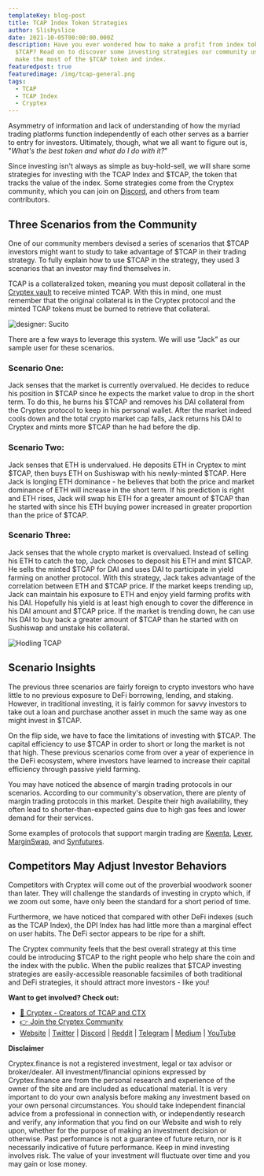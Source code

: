 ```yaml
---
templateKey: blog-post
title: TCAP Index Token Strategies
author: Slishyslice
date: 2021-10-05T00:00:00.000Z
description: Have you ever wondered how to make a profit from index tokens like
  $TCAP? Read on to discover some investing strategies our community uses to
  make the most of the $TCAP token and index.
featuredpost: true
featuredimage: /img/tcap-general.png
tags:
  - TCAP
  - TCAP Index
  - Cryptex
---
```

Asymmetry of information and lack of understanding of how the myriad trading platforms function independently of each other serves as a barrier to entry for investors. Ultimately, though, what we all want to figure out is, "*What's the best token and what do I do with it?*"

Since investing isn't always as simple as buy-hold-sell, we will share some strategies for investing with the TCAP Index and $TCAP, the token that tracks the value of the index. Some strategies come from the Cryptex community, which you can join on [Discord](https://discord.com/invite/b8XgHYbkaN), and others from team contributors.

## Three Scenarios from the Community

One of our community members devised a series of scenarios that $TCAP investors might want to study to take advantage of $TCAP in their trading strategy. To fully explain how to use $TCAP in the strategy, they used 3 scenarios that an investor may find themselves in.

TCAP is a collateralized token, meaning you must deposit collateral in the [Cryptex vault](https://app.cryptex.finance/) to receive minted TCAP. With this in mind, one must remember that the original collateral is in the Cryptex protocol and the minted TCAP tokens must be burned to retrieve that collateral.

![designer: Sucito](/img/tcap-general.png)

There are a few ways to leverage this system. We will use “Jack” as our sample user for these scenarios.

### Scenario One:

Jack senses that the market is currently overvalued. He decides to reduce his position in $TCAP since he expects the market value to drop in the short term. To do this, he burns his $TCAP and removes his DAI collateral from the Cryptex protocol to keep in his personal wallet. After the market indeed cools down and the total crypto market cap falls, Jack returns his DAI to Cryptex and mints more $TCAP than he had before the dip.

### Scenario Two:

Jack senses that ETH is undervalued. He deposits ETH in Cryptex to mint $TCAP, then buys ETH on Sushiswap with his newly-minted $TCAP. Here Jack is longing ETH dominance - he believes that both the price and market dominance of ETH will increase in the short term. If his prediction is right and ETH rises, Jack will swap his ETH for a greater amount of $TCAP than he started with since his ETH buying power increased in greater proportion than the price of $TCAP.

### Scenario Three:

Jack senses that the whole crypto market is overvalued. Instead of selling his ETH to catch the top, Jack chooses to deposit his ETH and mint $TCAP. He sells the minted $TCAP for DAI and uses DAI to participate in yield farming on another protocol. With this strategy, Jack takes advantage of the correlation between ETH and $TCAP price. If the market keeps trending up, Jack can maintain his exposure to ETH and enjoy yield farming profits with his DAI. Hopefully his yield is at least high enough to cover the difference in his DAI amount and $TCAP price. If the market is trending down, he can use his DAI to buy back a greater amount of $TCAP than he started with on Sushiswap and unstake his collateral.

![](/img/hodling-tcap.jpg "Hodling TCAP")

## Scenario Insights

The previous three scenarios are fairly foreign to crypto investors who have little to no previous exposure to DeFi borrowing, lending, and staking. However, in traditional investing, it is fairly common for savvy investors to take out a loan and purchase another asset in much the same way as one might invest in $TCAP.

On the flip side, we have to face the limitations of investing with $TCAP. The capital efficiency to use $TCAP in order to short or long the market is not that high. These previous scenarios come from over a year of experience in the DeFi ecosystem, where investors have learned to increase their capital efficiency through passive yield farming.

You may have noticed the absence of margin trading protocols in our scenarios. According to our community's observation, there are plenty of margin trading protocols in this market. Despite their high availability, they often lead to shorter-than-expected gains due to high gas fees and lower demand for their services.

Some examples of protocols that support margin trading are [Kwenta](https://kwenta.io/shorting), [Lever](https://lever.network/), [MarginSwap](https://marginswap.finance/), and [Synfutures](https://alpha.synfutures.com/#/trade).

## Competitors May Adjust Investor Behaviors

Competitors with Cryptex will come out of the proverbial woodwork sooner than later. They will challenge the standards of investing in crypto which, if we zoom out some, have only been the standard for a short period of time.

Furthermore, we have noticed that compared with other DeFi indexes (such as the TCAP Index), the DPI Index has had little more than a marginal effect on user habits. The DeFi sector appears to be ripe for a shift.

The Cryptex community feels that the best overall strategy at this time could be introducing $TCAP to the right people who help share the coin and the index with the public. When the public realizes that $TCAP investing strategies are easily-accessible reasonable facsimiles of both traditional and DeFi strategies, it should attract more investors - like you!

**Want to get involved? Check out:**

* [👥 Cryptex - Creators of TCAP and CTX](https://cryptex.finance/)
* [👉 Join the Cryptex Community](https://cryptex.finance/#community)
* [Website](https://cryptex.finance/) | [Twitter](https://twitter.com/CryptexFinance) | [Discord](https://discord.gg/b8XgHYbkaN) | [Reddit](https://www.reddit.com/r/TotalCryptoMarketCap/) | [Telegram](https://t.me/cryptexfinance) | [Medium](https://medium.com/cryptexfinance) | [YouTube](https://www.youtube.com/channel/UCdN17zdr5MCDph75srdhutQ)

**Disclaimer**

Cryptex.finance is not a registered investment, legal or tax advisor or broker/dealer. All investment/financial opinions expressed by Cryptex.finance are from the personal research and experience of the owner of the site and are included as educational material. It is very important to do your own analysis before making any investment based on your own personal circumstances. You should take independent financial advice from a professional in connection with, or independently research and verify, any information that you find on our Website and wish to rely upon, whether for the purpose of making an investment decision or otherwise. Past performance is not a guarantee of future return, nor is it necessarily indicative of future performance. Keep in mind investing involves risk. The value of your investment will fluctuate over time and you may gain or lose money.